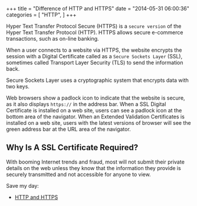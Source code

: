 +++
title = "Difference of HTTP and HTTPS"
date = "2014-05-31 06:00:36"
categories = [
    "HTTP",
]
+++

Hyper Text Transfer Protocol Secure (HTTPS) is a `secure version` of the Hyper Text Transfer Protocol (HTTP). HTTPS allows secure e-commerce transactions, such as on-line banking.

<!--more-->

When a user connects to a website via HTTPS, the website encrypts the session with a Digital Certificate called as a `Secure Sockets Layer` (SSL), sometimes called Transport Layer Security (TLS) to send the information back.

Secure Sockets Layer uses a cryptographic system that encrypts data with two keys.

Web browsers show a padlock icon to indicate that the website is secure, as it also displays `https://` in the address bar. When a SSL Digital Certificate is installed on a web site, users can see a padlock icon at the bottom area of the navigator. When an Extended Validation Certificates is installed on a web site, users with the latest versions of browser will see the green address bar at the URL area of the navigator.

## Why Is A SSL Certificate Required?

With booming Internet trends and fraud, most will not submit their private details on the web unless they know that the information they provide is securely transmitted and not accessible for anyone to view.

Save my day:
*	[HTTP and HTTPS](http://www.instantssl.com/ssl-certificate-products/https.html "HTTP and HTTPS")